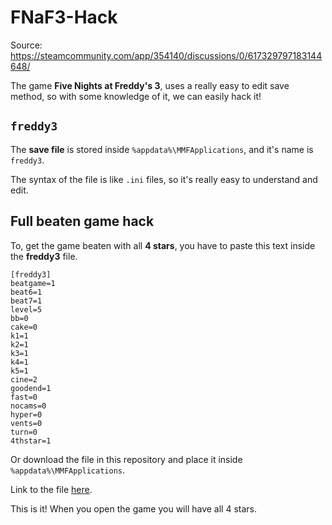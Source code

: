 # FNaF3-Hack
Source: https://steamcommunity.com/app/354140/discussions/0/617329797183144648/

The game **Five Nights at Freddy's 3**, uses a really easy to edit save method, so with some knowledge of it, we can easily hack it!

## `freddy3`
The **save file** is stored inside `%appdata%\MMFApplications`, and it's name is `freddy3`.

The syntax of the file is like `.ini` files, so it's really easy to understand and edit.

## Full beaten game hack
To, get the game beaten with all **4 stars**, you have to paste this text inside the **freddy3** file.
```
[freddy3]
beatgame=1
beat6=1
beat7=1
level=5
bb=0
cake=0
k1=1
k2=1
k3=1
k4=1
k5=1
cine=2
goodend=1
fast=0
nocams=0
hyper=0
vents=0
turn=0
4thstar=1
```

Or download the file in this repository and place it inside `%appdata%\MMFApplications`.

Link to the file [here](https://github.com/Fonta22/FNaF3-Hack/blob/main/freddy3).

This is it! When you open the game you will have all 4 stars.
